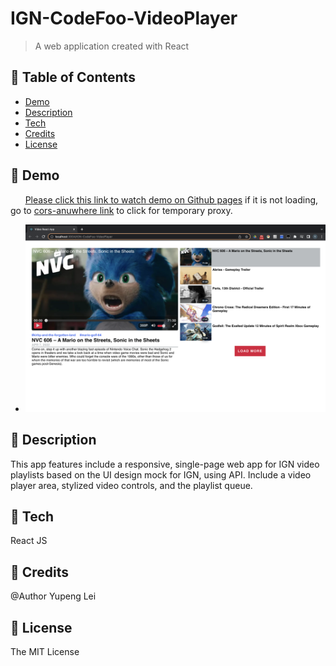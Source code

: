 # IGN-CodeFoo-VideoPlayer
> A web application created with React
## 🚩 Table of Contents  
* [Demo](#-Demo) 
* [Description](#-Description) 
* [Tech](#-Tech)
* [Credits](#-Credits)
* [License](#-License)

## 🚩 Demo
&nbsp;&nbsp;&nbsp;&nbsp;&nbsp;&nbsp;[Please click this link to watch demo on Github pages](https://yupenglei.github.io/IGN-CodeFoo-VideoPlayer/) if it is not loading, go to [cors-anuwhere link](https://cors-anywhere.herokuapp.com/corsdemo) to click for temporary proxy.
* ![screenshot](https://github.com/YupengLei/IGN-CodeFoo-VideoPlayer/blob/main/public/screenshot.png)

## 🚩 Description  
This app features include a responsive, single-page web app for IGN video playlists based on the UI design mock for IGN, using API.
Include a video player area, stylized video controls, and the playlist queue. 

## 🚩 Tech
React JS

## 🚩 Credits 
@Author Yupeng Lei

## 🚩 License  
The MIT License





